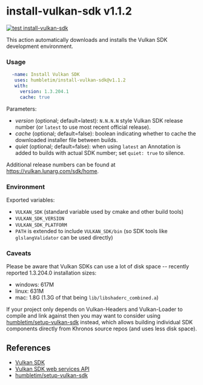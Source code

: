 # install-vulkan-sdk v1.1.2

[![test install-vulkan-sdk](https://github.com/humbletim/install-vulkan-sdk/actions/workflows/ci.yml/badge.svg?branch=main)](https://github.com/humbletim/install-vulkan-sdk/actions/workflows/ci.yml)

This action automatically downloads and installs the Vulkan SDK development environment.

### Usage

```yaml
  -name: Install Vulkan SDK
   uses: humbletim/install-vulkan-sdk@v1.1.2
   with:
     version: 1.3.204.1
     cache: true
```

Parameters:
- *version* (optional; default=latest): `N.N.N.N` style Vulkan SDK release number (or `latest` to use most recent official release).
- *cache* (optional; default=false): boolean indicating whether to cache the downloaded installer file between builds.
- *quiet* (optional; default=false): when using `latest` an Annotation is added to builds with actual SDK number; set `quiet: true` to silence.

<!--
TODO: re-run bulk version screening tests...

### SDK Revisions

Several recent SDK releases (known to have installers available for all three windows/mac/linux platforms):
- 1.2.198.1
- 1.3.204.1
- 1.3.250.1

##### Available SDK versions (as of 2023.09.22):
  - <sub><sup>[windows.json](https://vulkan.lunarg.com/sdk/versions/windows.json):  1.3.261.1 / 1.3.250.1 / 1.3.243.0 / 1.3.239.0 / 1.3.236.0 / 1.3.231.1 / 1.3.224.1 / 1.3.216.0 / 1.3.211.0 / 1.3.204.1 / 1.2.198.1 / 1.2.189.2 / 1.2.189.0 / 1.2.182.0</sup></sub>
  - <sub><sup>[linux.json](https://vulkan.lunarg.com/sdk/versions/linux.json): 1.3.261.1 / 1.3.250.1 / 1.3.243.0 / 1.3.239.0 / 1.3.236.0 / 1.3.231.2 / 1.3.231.1 / 1.3.224.1 / 1.3.216.0 / 1.3.211.0 / 1.3.204.1 / 1.2.198.1 / 1.2.189.0 / 1.2.182.0</sup></sub>
  - <sub><sup>[mac.json](https://vulkan.lunarg.com/sdk/versions/mac.json): 1.3.261.1 / 1.3.250.1 / 1.3.243.0 / 1.3.239.0 / 1.3.236.0 / 1.3.231.1 / 1.3.224.1 / 1.3.216.0 / 1.3.211.0 / 1.3.204.1 / 1.2.198.1 / 1.2.189.0 / 1.2.182.0</sup></sub>
</sup></sub>
-->

Additional release numbers can be found at https://vulkan.lunarg.com/sdk/home.

### Environment

Exported variables:
- `VULKAN_SDK` (standard variable used by cmake and other build tools)
- `VULKAN_SDK_VERSION`
- `VULKAN_SDK_PLATFORM`
- `PATH` is extended to include `VULKAN_SDK/bin` (so SDK tools like `glslangValidator` can be used directly)

### Caveats

Please be aware that Vulkan SDKs can use a lot of disk space -- recently reported 1.3.204.0 installation sizes:
  - windows: 617M
  - linux: 631M
  - mac: 1.8G (1.3G of that being `lib/libshaderc_combined.a`)

If your project only depends on Vulkan-Headers and Vulkan-Loader to compile and link against then you may want to consider using [humbletim/setup-vulkan-sdk](https://github.com/humbletim/setup-vulkan-sdk) instead, which allows building individual SDK components directly from Khronos source repos (and uses less disk space).

## References
- [Vulkan SDK](https://www.lunarg.com/vulkan-sdk/)
- [Vulkan SDK web services API](https://vulkan.lunarg.com/content/view/latest-sdk-version-api)
- [humbletim/setup-vulkan-sdk](https://github.com/humbletim/setup-vulkan-sdk)

